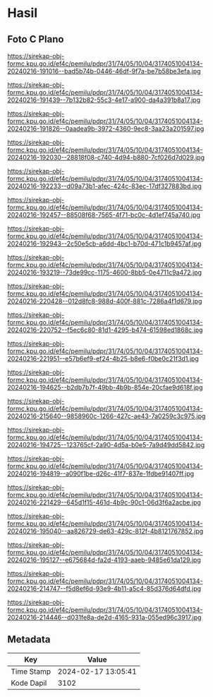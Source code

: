 # Hasil

## Foto C Plano

https://sirekap-obj-formc.kpu.go.id/ef4c/pemilu/pdpr/31/74/05/10/04/3174051004134-20240216-191016--bad5b74b-0446-46df-9f7a-be7b58be3efa.jpg

https://sirekap-obj-formc.kpu.go.id/ef4c/pemilu/pdpr/31/74/05/10/04/3174051004134-20240216-191439--7b132b82-55c3-4e17-a900-da4a391b8a17.jpg

https://sirekap-obj-formc.kpu.go.id/ef4c/pemilu/pdpr/31/74/05/10/04/3174051004134-20240216-191826--0aadea9b-3972-4360-9ec8-3aa23a201597.jpg

https://sirekap-obj-formc.kpu.go.id/ef4c/pemilu/pdpr/31/74/05/10/04/3174051004134-20240216-192030--28818f08-c740-4d94-b880-7cf026d7d029.jpg

https://sirekap-obj-formc.kpu.go.id/ef4c/pemilu/pdpr/31/74/05/10/04/3174051004134-20240216-192233--d09a73b1-afec-424c-83ec-17df327883bd.jpg

https://sirekap-obj-formc.kpu.go.id/ef4c/pemilu/pdpr/31/74/05/10/04/3174051004134-20240216-192457--88508f68-7565-4f71-bc0c-4d1ef745a740.jpg

https://sirekap-obj-formc.kpu.go.id/ef4c/pemilu/pdpr/31/74/05/10/04/3174051004134-20240216-192943--2c50e5cb-a6dd-4bc1-b70d-471c1b9457af.jpg

https://sirekap-obj-formc.kpu.go.id/ef4c/pemilu/pdpr/31/74/05/10/04/3174051004134-20240216-193219--73de99cc-1175-4600-8bb5-0e4711c9a472.jpg

https://sirekap-obj-formc.kpu.go.id/ef4c/pemilu/pdpr/31/74/05/10/04/3174051004134-20240216-220428--012d8fc8-988d-400f-881c-7286a4f1d679.jpg

https://sirekap-obj-formc.kpu.go.id/ef4c/pemilu/pdpr/31/74/05/10/04/3174051004134-20240216-220752--f5ec6c80-81d1-4295-b474-61598ed1868c.jpg

https://sirekap-obj-formc.kpu.go.id/ef4c/pemilu/pdpr/31/74/05/10/04/3174051004134-20240216-221951--e57b6ef9-ef24-4b25-b8e6-f0be0c21f3d1.jpg

https://sirekap-obj-formc.kpu.go.id/ef4c/pemilu/pdpr/31/74/05/10/04/3174051004134-20240216-194625--b2db7b7f-49bb-4b9b-854e-20cfae9d618f.jpg

https://sirekap-obj-formc.kpu.go.id/ef4c/pemilu/pdpr/31/74/05/10/04/3174051004134-20240216-215640--9858960c-1266-427c-ae43-7a0259c3c975.jpg

https://sirekap-obj-formc.kpu.go.id/ef4c/pemilu/pdpr/31/74/05/10/04/3174051004134-20240216-194725--123765cf-2a90-4d5a-b0e5-7a9d49dd5842.jpg

https://sirekap-obj-formc.kpu.go.id/ef4c/pemilu/pdpr/31/74/05/10/04/3174051004134-20240216-194819--a090f1be-d26c-41f7-837e-1fdbe91407ff.jpg

https://sirekap-obj-formc.kpu.go.id/ef4c/pemilu/pdpr/31/74/05/10/04/3174051004134-20240216-221429--645d1f15-461d-4b9c-90c1-06d3f6a2acbe.jpg

https://sirekap-obj-formc.kpu.go.id/ef4c/pemilu/pdpr/31/74/05/10/04/3174051004134-20240216-195040--aa826729-de63-429c-812f-4b8121767852.jpg

https://sirekap-obj-formc.kpu.go.id/ef4c/pemilu/pdpr/31/74/05/10/04/3174051004134-20240216-195127--e675684d-fa2d-4193-aaeb-9485e61da129.jpg

https://sirekap-obj-formc.kpu.go.id/ef4c/pemilu/pdpr/31/74/05/10/04/3174051004134-20240216-214747--f5d8ef6d-93e9-4b11-a5c4-85d376d64dfd.jpg

https://sirekap-obj-formc.kpu.go.id/ef4c/pemilu/pdpr/31/74/05/10/04/3174051004134-20240216-214446--d031fe8a-de2d-4165-931a-055ed96c3917.jpg


## Metadata

| Key        | Value               |
| ---------- | ------------------- |
| Time Stamp | 2024-02-17 13:05:41 |
| Kode Dapil | 3102                |



